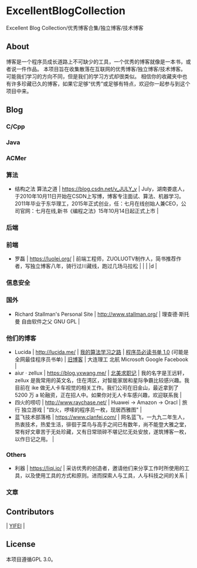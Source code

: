 # ExcellentBlogCollection
Excellent Blog Collection/优秀博客合集/独立博客/技术博客

## About
博客是一个程序员成长道路上不可缺少的工具，一个优秀的博客就像是一本书，或者说一件作品。
本项目旨在收集散落在互联网的优秀博客/独立博客/技术博客。
可能我们学习的方向不同，但是我们的学习方式却很类似。
相信你的收藏夹中也有许多珍藏已久的博客，如果它足够“优秀”或足够有特点，欢迎你一起参与到这个项目中来。

## Blog

### C/Cpp

### Java

### ACMer

### 算法
* 结构之法 算法之道 | https://blog.csdn.net/v_JULY_v  | July，湖南娄底人，于2010年10月11日开始在CSDN上写博，博客专注面试、算法、机器学习。2011年毕业于东华理工，2015年正式创业，任：七月在线创始人兼CEO，公司官网：七月在线,新书《编程之法》15年10月14日起正式上市 |

### 后端

### 前端
* 罗磊 | https://luolei.org/ | 前端工程师，ZUOLUOTV制作人，简书推荐作者，写独立博客八年，骑行过川藏线，跑过几场马拉松 |
|  |  |d  |

### 信息安全

### 国外
* Richard Stallman's Personal Site | http://www.stallman.org/ | 理查德·斯托曼 自由软件之父 GNU GPL |

### 他们的博客
* Lucida | http://lucida.me/ | [我的算法学习之路](http://lucida.me/blog/on-learning-algorithms/) | [程序员必读书单 1.0](http://lucida.me/blog/developer-reading-list/) (可能是全网最佳程序员书单) | [旧博客](https://www.cnblogs.com/figure9/) | 大连理工 北航 Microsoft Google Facebook  |
* aiur · zellux | https://blog.yxwang.me/ | [北美求职记](https://blog.yxwang.me/2012/12/job-hunting-in-usa-1/) | 我的名字是王远轩，zellux 是我常用的英文名，住在湾区，对智能家居和星际争霸比较感兴趣。我目前在 ike 做无人卡车视觉的相关工作。我们公司在旧金山，最近拿到了 5200 万 a 轮融资，正在招人中。如果你对无人卡车感兴趣，欢迎联系我 |
* 四火的唠叨 | http://www.raychase.net/ | Huawei -> Amazon -> Oracl | 旅行 独立游戏 | "四火，啰嗦的程序员一枚，现居西雅图" |
* 蓝飞技术部落格 | https://www.clanfei.com/ | 网名蓝飞，一九九二年生人，热衷技术，热爱生活，徘徊于菜鸟与高手之间已有数年，尚不能登大雅之堂，常有好文章苦于无处珍藏，又有日常琐碎不堪记忆无处安放，遂筑博客一枚，以作日记之用。 |

### Others
* 利器 | https://liqi.io/ | 采访优秀的创造者，邀请他们来分享工作时所使用的工具，以及使用工具的方式和原则。进而探索人与工具，人与科技之间的关系 |

### 文章


## Contributors
| [YIFEI](http://taowusheng.cn/) |

## License
 本项目遵循GPL 3.0。
